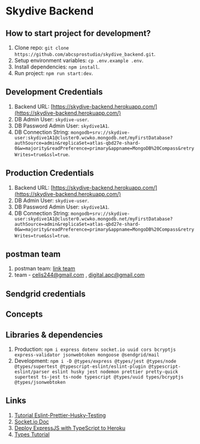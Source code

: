 # Skydive Backend

## How to start project for development?

1. Clone repo: `git clone https://github.com/abcsprostudio/skydive_backend.git`.
2. Setup environment variables: `cp .env.example .env`.
3. Install dependencies: `npm install`.
4. Run project: `npm run start:dev`.

## Development Credentials

1. Backend URL: [https://skydive-backend.herokuapp.com/](https://skydive-backend.herokuapp.com/)
2. DB Admin User: `skydive-user`.
3. DB Password Admin User: `skydive1A1`.
4. DB Connection String: `mongodb+srv://skydive-user:skydive1A1@cluster0.wcwko.mongodb.net/myFirstDatabase?authSource=admin&replicaSet=atlas-qbd27e-shard-0&w=majority&readPreference=primary&appname=MongoDB%20Compass&retryWrites=true&ssl=true`.

## Production Credentials

1. Backend URL: [https://skydive-backend.herokuapp.com/](https://skydive-backend.herokuapp.com/)
2. DB Admin User: `skydive-user`.
3. DB Password Admin User: `skydive1A1`.
4. DB Connection String: `mongodb+srv://skydive-user:skydive1A1@cluster0.wcwko.mongodb.net/myFirstDatabase?authSource=admin&replicaSet=atlas-qbd27e-shard-0&w=majority&readPreference=primary&appname=MongoDB%20Compass&retryWrites=true&ssl=true`.

## postman team

1. postman team: [link team](https://warped-eclipse-862460.postman.co/workspace/abcsprostudio~8b8f7828-384a-4cfe-b1f5-44536dc3b73c/request/2644361-397ad5df-413f-40da-80d9-0104e0aed0b4)
2. team - celis244@gmail.com , digital.apc@gmail.com

## Sendgrid credentials

## Concepts

## Libraries & dependencies

1. Production: `npm i express dotenv socket.io uuid cors bcryptjs express-validator jsonwebtoken mongoose @sendgrid/mail`
2. Development: `npm i -D @types/express @types/jest @types/node @types/supertest @typescript-eslint/eslint-plugin @typescript-eslint/parser eslint husky jest nodemon prettier pretty-quick supertest ts-jest ts-node typescript @types/uuid types/bcryptjs @types/jsonwebtoken`

## Links

1. [Tutorial Eslint-Prettier-Husky-Testing](https://dev.to/ornio/node-js-express-with-typescript-eslint-jest-prettier-and-husky-part-1-1lin)
2. [Socket.io Doc](https://socket.io/docs/v3/server-initialization/)
3. [Deploy ExpressJS with TypeScript to Heroku](https://medium.com/developer-rants/deploying-typescript-node-js-applications-to-heroku-81dd75424ce0)
4. [Types Tutorial](https://levelup.gitconnected.com/typescript-advanced-types-this-type-and-dynamic-types-ecb99c4ec275)

